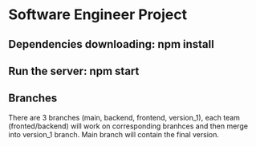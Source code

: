 # Software Engineer Project
## Dependencies downloading: npm install
## Run the server: npm start
## Branches
There are 3 branches (main, backend, frontend, version_1), each team (fronted/backend) will work on corresponding branhces and then merge into version_1 branch. Main branch will contain the final version.